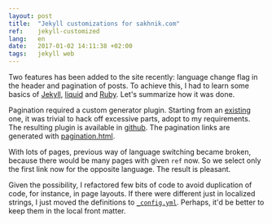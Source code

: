 ```yaml
---
layout: post
title:  "Jekyll customizations for sakhnik.com"
ref:    jekyll-customized
lang:   en
date:   2017-01-02 14:11:38 +02:00
tags:   jekyll web
---
```


Two features has been added to the site recently: language change flag
in the header and pagination of posts. To achieve this, I had to learn
some basics of [Jekyll](https://jekyllrb.com/),
[liquid](http://shopify.github.io/liquid/) and
[Ruby](https://www.ruby-lang.org/en/). Let's summarize how it was done.

Pagination required a custom generator plugin. Starting from an
[existing](https://divshot.com/blog/web-development/advanced-jekyll-features/#pagination-with-category)
one, it was trivial to hack off excessive parts, adopt to my requirements.
The resulting plugin is available in
[github](https://github.com/sakhnik/sakhnik.com/blob/master/_plugins/pagination.rb).
The pagination links are generated with
[pagination.html](https://github.com/sakhnik/sakhnik.com/blob/master/_includes/pagination.html).

With lots of pages, previous way of language switching became broken, because
there would be many pages with given `ref` now. So we select only the first
link now for the opposite language. The result is pleasant.

Given the possibility, I refactored few bits of code to avoid duplication
of code, for instance, in page layouts. If there were different just in localized
strings, I just moved the definitions to
[`_config.yml`](https://github.com/sakhnik/sakhnik.com/commit/ecc62ac95bf95e6de2578576d3db7b7ce6b1cebd#diff-aeb42283af8ef8e9da40ededd3ae2ab2R15). Perhaps, it'd be better to keep them in the local
front matter.
